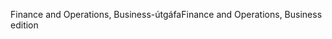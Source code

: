 <span data-ttu-id="e7ac1-101">Finance and Operations, Business-útgáfa</span><span class="sxs-lookup"><span data-stu-id="e7ac1-101">Finance and Operations, Business edition</span></span>
